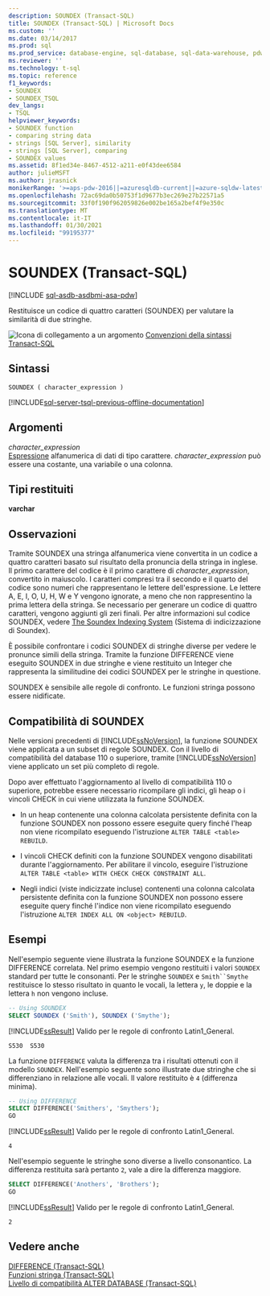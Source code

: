 ```yaml
---
description: SOUNDEX (Transact-SQL)
title: SOUNDEX (Transact-SQL) | Microsoft Docs
ms.custom: ''
ms.date: 03/14/2017
ms.prod: sql
ms.prod_service: database-engine, sql-database, sql-data-warehouse, pdw
ms.reviewer: ''
ms.technology: t-sql
ms.topic: reference
f1_keywords:
- SOUNDEX
- SOUNDEX_TSQL
dev_langs:
- TSQL
helpviewer_keywords:
- SOUNDEX function
- comparing string data
- strings [SQL Server], similarity
- strings [SQL Server], comparing
- SOUNDEX values
ms.assetid: 8f1ed34e-8467-4512-a211-e0f43dee6584
author: julieMSFT
ms.author: jrasnick
monikerRange: '>=aps-pdw-2016||=azuresqldb-current||=azure-sqldw-latest||>=sql-server-2016||>=sql-server-linux-2017||=azuresqldb-mi-current'
ms.openlocfilehash: 72ac69da0b50753f1d9677b3ec269e27b22571a5
ms.sourcegitcommit: 33f0f190f962059826e002be165a2bef4f9e350c
ms.translationtype: MT
ms.contentlocale: it-IT
ms.lasthandoff: 01/30/2021
ms.locfileid: "99195377"
---
```

# <a name="soundex-transact-sql"></a>SOUNDEX (Transact-SQL)
[!INCLUDE [sql-asdb-asdbmi-asa-pdw](../../includes/applies-to-version/sql-asdb-asdbmi-asa-pdw.md)]

  Restituisce un codice di quattro caratteri (SOUNDEX) per valutare la similarità di due stringhe.  
  
 ![Icona di collegamento a un argomento](../../database-engine/configure-windows/media/topic-link.gif "Icona di collegamento a un argomento") [Convenzioni della sintassi Transact-SQL](../../t-sql/language-elements/transact-sql-syntax-conventions-transact-sql.md)  
  
## <a name="syntax"></a>Sintassi  
  
```syntaxsql
SOUNDEX ( character_expression )  
```  
  
[!INCLUDE[sql-server-tsql-previous-offline-documentation](../../includes/sql-server-tsql-previous-offline-documentation.md)]

## <a name="arguments"></a>Argomenti
 *character_expression*  
 [Espressione](../../t-sql/language-elements/expressions-transact-sql.md) alfanumerica di dati di tipo carattere. *character_expression* può essere una costante, una variabile o una colonna.  
  
## <a name="return-types"></a>Tipi restituiti  
 **varchar**  
  
## <a name="remarks"></a>Osservazioni  
 Tramite SOUNDEX una stringa alfanumerica viene convertita in un codice a quattro caratteri basato sul risultato della pronuncia della stringa in inglese. Il primo carattere del codice è il primo carattere di *character_expression*, convertito in maiuscolo. I caratteri compresi tra il secondo e il quarto del codice sono numeri che rappresentano le lettere dell'espressione. Le lettere A, E, I, O, U, H, W e Y vengono ignorate, a meno che non rappresentino la prima lettera della stringa. Se necessario per generare un codice di quattro caratteri, vengono aggiunti gli zeri finali. Per altre informazioni sul codice SOUNDEX, vedere [The Soundex Indexing System](https://www.archives.gov/research/census/soundex.html) (Sistema di indicizzazione di Soundex).  
  
 È possibile confrontare i codici SOUNDEX di stringhe diverse per vedere le pronunce simili della stringa. Tramite la funzione DIFFERENCE viene eseguito SOUNDEX in due stringhe e viene restituito un Integer che rappresenta la similitudine dei codici SOUNDEX per le stringhe in questione.  
  
 SOUNDEX è sensibile alle regole di confronto. Le funzioni stringa possono essere nidificate.  
  
## <a name="soundex-compatibility"></a>Compatibilità di SOUNDEX  
 Nelle versioni precedenti di [!INCLUDE[ssNoVersion](../../includes/ssnoversion-md.md)], la funzione SOUNDEX viene applicata a un subset di regole SOUNDEX. Con il livello di compatibilità del database 110 o superiore, tramite [!INCLUDE[ssNoVersion](../../includes/ssnoversion-md.md)] viene applicato un set più completo di regole.  
  
 Dopo aver effettuato l'aggiornamento al livello di compatibilità 110 o superiore, potrebbe essere necessario ricompilare gli indici, gli heap o i vincoli CHECK in cui viene utilizzata la funzione SOUNDEX.  
  
-   In un heap contenente una colonna calcolata persistente definita con la funzione SOUNDEX non possono essere eseguite query finché l'heap non viene ricompilato eseguendo l'istruzione `ALTER TABLE <table> REBUILD`.  
  
-   I vincoli CHECK definiti con la funzione SOUNDEX vengono disabilitati durante l'aggiornamento. Per abilitare il vincolo, eseguire l'istruzione `ALTER TABLE <table> WITH CHECK CHECK CONSTRAINT ALL`.  
  
-   Negli indici (viste indicizzate incluse) contenenti una colonna calcolata persistente definita con la funzione SOUNDEX non possono essere eseguite query finché l'indice non viene ricompilato eseguendo l'istruzione `ALTER INDEX ALL ON <object> REBUILD`.  
  
## <a name="examples"></a>Esempi  
 Nell'esempio seguente viene illustrata la funzione SOUNDEX e la funzione DIFFERENCE correlata. Nel primo esempio vengono restituiti i valori `SOUNDEX` standard per tutte le consonanti. Per le stringhe `SOUNDEX` e `Smith``Smythe` restituisce lo stesso risultato in quanto le vocali, la lettera `y`, le doppie e la lettera `h` non vengono incluse.  
  
```sql
-- Using SOUNDEX  
SELECT SOUNDEX ('Smith'), SOUNDEX ('Smythe');  
```  
  
 [!INCLUDE[ssResult](../../includes/ssresult-md.md)] Valido per le regole di confronto Latin1_General.  
  
```  
S530  S530    
```  
  
 La funzione `DIFFERENCE` valuta la differenza tra i risultati ottenuti con il modello `SOUNDEX`. Nell'esempio seguente sono illustrate due stringhe che si differenziano in relazione alle vocali. Il valore restituito è `4` (differenza minima).  
  
```sql
-- Using DIFFERENCE  
SELECT DIFFERENCE('Smithers', 'Smythers');  
GO  
```  
  
 [!INCLUDE[ssResult](../../includes/ssresult-md.md)] Valido per le regole di confronto Latin1_General.  
  
```  
4             
```  
  
 Nell'esempio seguente le stringhe sono diverse a livello consonantico. La differenza restituita sarà pertanto `2`, vale a dire la differenza maggiore.  
  
```sql
SELECT DIFFERENCE('Anothers', 'Brothers');  
GO  
```  
  
 [!INCLUDE[ssResult](../../includes/ssresult-md.md)] Valido per le regole di confronto Latin1_General.  
  
```  
2             
```  
  
## <a name="see-also"></a>Vedere anche  
 [DIFFERENCE &#40;Transact-SQL&#41;](../../t-sql/functions/difference-transact-sql.md)   
 [Funzioni stringa &#40;Transact-SQL&#41;](../../t-sql/functions/string-functions-transact-sql.md)   
 [Livello di compatibilità ALTER DATABASE &#40;Transact-SQL&#41;](../../t-sql/statements/alter-database-transact-sql-compatibility-level.md)  
  
  

